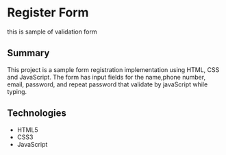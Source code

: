 # Register Form
this is sample of validation form
## Summary
This project is a sample form registration implementation using HTML, CSS and JavaScript. The form has input fields for the name,phone number, email, password, and repeat password that validate by javaScript while typing.

## Technologies
* HTML5
* CSS3
* JavaScript
